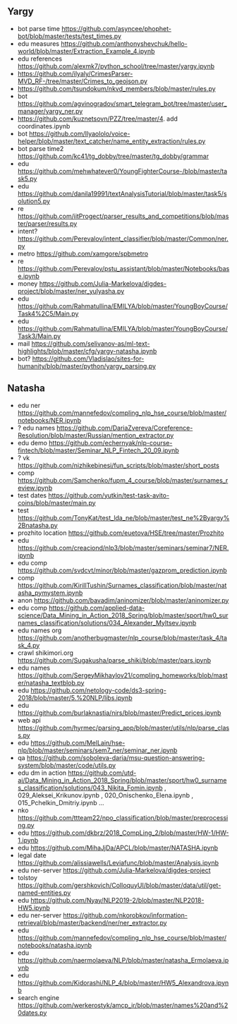 
## Yargy
- bot parse time https://github.com/asyncee/phophet-bot/blob/master/tests/test_times.py
- edu measures https://github.com/anthonyshevchuk/hello-world/blob/master/Extraction_Example_4.ipynb
- edu references https://github.com/alexmk7/python_school/tree/master/yargy.ipynb
- https://github.com/ilyaly/CrimesParser-MVD_RF-/tree/master/Crimes_to_geojson.py
- https://github.com/tsundokum/nkvd_members/blob/master/rules.py
- bot https://github.com/agvinogradov/smart_telegram_bot/tree/master/user_manager/yargy_ner.py
- https://github.com/kuznetsovn/PZZ/tree/master/4. add coordinates.ipynb
- bot https://github.com/Ilyaololo/voice-helper/blob/master/text_catcher/name_entity_extraction/rules.py
- bot parse time2 https://github.com/kc41/tg_dobby/tree/master/tg_dobby/grammar 
- edu https://github.com/mehwhatever0/YoungFighterCourse-/blob/master/task5.py
- edu https://github.com/danila19991/textAnalysisTutorial/blob/master/task5/solution5.py
- re https://github.com/iitProgect/parser_results_and_competitions/blob/master/parser/results.py
- intent? https://github.com/Perevalov/intent_classifier/blob/master/Common/ner.py
- metro https://github.com/xamgore/spbmetro
- re https://github.com/Perevalov/pstu_assistant/blob/master/Notebooks/base.ipynb
- money https://github.com/Julia-Markelova/digdes-project/blob/master/ner_yulyasha.py
- edu https://github.com/Rahmatullina/EMILYA/blob/master/YoungBoyCourse/Task4%2C5/Main.py
- edu https://github.com/Rahmatullina/EMILYA/blob/master/YoungBoyCourse/Task3/Main.py
- mail https://github.com/selivanov-as/ml-text-highlights/blob/master/cfg/yargy-natasha.ipynb
- bot? https://github.com/Vladislao/sites-for-humanity/blob/master/python/yargy_parsing.py

## Natasha
- edu ner https://github.com/mannefedov/compling_nlp_hse_course/blob/master/notebooks/NER.ipynb
- ? edu names https://github.com/DariaZvereva/Coreference-Resolution/blob/master/Russian/mention_extractor.py
- edu demo https://github.com/echernyak/nlp-course-fintech/blob/master/Seminar_NLP_Fintech_20_09.ipynb
- ? vk https://github.com/nizhikebinesi/fun_scripts/blob/master/short_posts
- comp https://github.com/Samchenko/fupm_4_course/blob/master/surnames_review.ipynb
- test dates https://github.com/yutkin/test-task-avito-coins/blob/master/main.py
- test https://github.com/TonyKat/test_lda_ne/blob/master/test_ne%2Byargy%2Bnatasha.py
- prozhito location https://github.com/euetova/HSE/tree/master/Prozhito
- edu https://github.com/creaciond/nlp3/blob/master/seminars/seminar7/NER.ipynb
- edu comp https://github.com/svdcvt/minor/blob/master/gazprom_prediction.ipynb
- comp https://github.com/KirillTushin/Surnames_classification/blob/master/natasha_pymystem.ipynb
- anon https://github.com/bavadim/aninomizer/blob/master/aninomizer.py
- edu comp https://github.com/applied-data-science/Data_Mining_in_Action_2018_Spring/blob/master/sport/hw0_surnames_classification/solutions/034_Alexander_Myltsev.ipynb
- edu names org https://github.com/anotherbugmaster/nlp_course/blob/master/task_4/task_4.py
- crawl shikimori.org https://github.com/Sugakusha/parse_shiki/blob/master/pars.ipynb
- edu names https://github.com/SergeyMikhaylov21/compling_homeworks/blob/master/natasha_textblob.py
- edu https://github.com/netology-code/ds3-spring-2018/blob/master/5.%20NLP/libs.ipynb
- edu https://github.com/burlaknastia/nirs/blob/master/Predict_prices.ipynb
- web api https://github.com/hyrmec/parsing_app/blob/master/utils/nlp/parse_class.py
- edu https://github.com/MelLain/hse-nlp/blob/master/seminars/sem7_ner/seminar_ner.ipynb
- qa https://github.com/soboleva-daria/msu-question-answering-system/blob/master/code/utils.py
- edu dm in action https://github.com/utd-ai/Data_Mining_in_Action_2018_Spring/blob/master/sport/hw0_surnames_classification/solutions/043_Nikita_Fomin.ipynb , 029_Aleksei_Krikunov.ipynb , 020_Onischenko_Elena.ipynb , 015_Pchelkin_Dmitriy.ipynb ...
- nko https://github.com/ttteam22/npo_classification/blob/master/preprocessing.py
- edu https://github.com/dkbrz/2018_CompLing_2/blob/master/HW-1/HW-1.ipynb
- edu https://github.com/MihaJjDa/APCL/blob/master/NATASHA.ipynb
- legal date https://github.com/alissiawells/Leviafunc/blob/master/Analysis.ipynb
- edu ner-server https://github.com/Julia-Markelova/digdes-project
- tolstoy https://github.com/gershkovich/ColloquyUI/blob/master/data/util/get-named-entities.py
- edu https://github.com/Nyay/NLP2019-2/blob/master/NLP2018-HW5.ipynb
- edu ner-server https://github.com/nkorobkov/information-retrieval/blob/master/backend/ner/ner_extractor.py
- edu https://github.com/mannefedov/compling_nlp_hse_course/blob/master/notebooks/natasha.ipynb
- edu https://github.com/naermolaeva/NLP/blob/master/natasha_Ermolaeva.ipynb
- edu https://github.com/Kidorashi/NLP_4/blob/master/HW5_Alexandrova.ipynb
- search engine https://github.com/werkerostyk/amcp_ir/blob/master/names%20and%20dates.py
